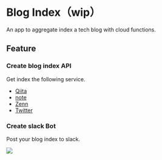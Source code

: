 # Blog Index（wip）

An app to aggregate index a tech blog with cloud functions.

## Feature

### Create blog index API

Get index the following service.

- [Qiita](https://qiita.com/)
- [note](https://note.com/)
- [Zenn](https://zenn.dev/)
- [Twitter](https://developer.twitter.com/en)

### Create slack Bot 

Post your blog index to slack.

![](https://i.gyazo.com/bdb8e8a5ea3c7146119420b02c01a777.gif)
